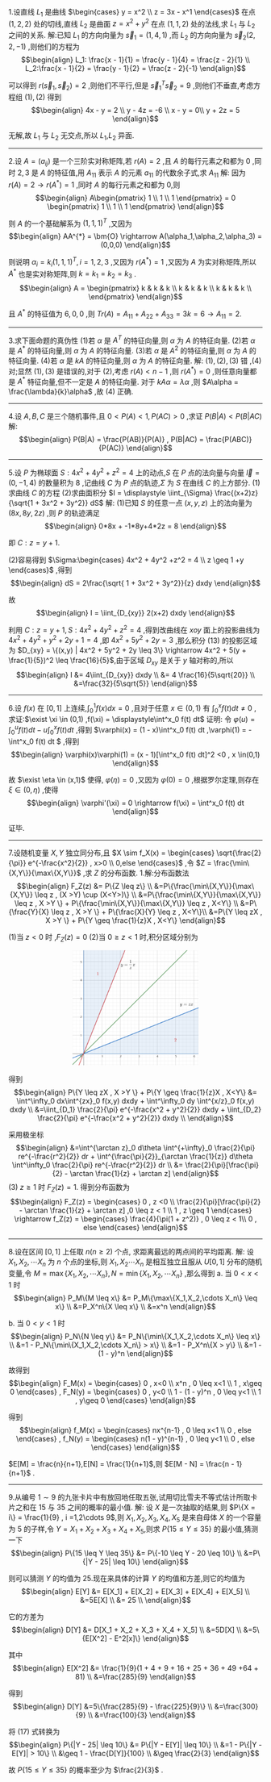 1.设直线 $L_1$ 是曲线 $\begin{cases}
    y = x^2 \\
    z = 3x - x^1
\end{cases}$ 在点 $(1,2,2)$ 处的切线,直线 $L_2$ 是曲面 $z = x^2 + y^2$ 在点 $(1,1,2)$ 处的法线,求 $L_1$ 与 $L_2$ 之间的关系.
解:已知 $L_1$ 的方向向量为 $\vec{s}_1 = (1,4,1)$ ,而 $L_2$ 的方向向量为 $\vec{s}_2(2,2,-1)$ ,则他们的方程为
$$\begin{align}
    L_1: \frac{x - 1}{1} = \frac{y - 1}{4} = \frac{z - 2}{1} \\
    L_2:\frac{x - 1}{2} = \frac{y - 1}{2} = \frac{z - 2}{-1}
\end{align}$$

可以得到 $r(\vec{s}_1,\vec{s}_2) = 2$ ,则他们不平行,但是 $\vec{s}_1^T\vec{s}_2 = 9$ ,则他们不垂直,考虑方程组 $(1),(2)$ 得到
$$\begin{align}
    4x - y = 2 \\
    y - 4z = -6 \\
    x - y = 0\\
    y + 2z = 5
\end{align}$$

无解,故 $L_1$ 与 $L_2$ 无交点,所以 $L_1$,$L_2$ 异面.


---
2.设 $A = (a_{ij})$ 是一个三阶实对称矩阵,若 $r(A) = 2$ ,且 $A$ 的每行元素之和都为 $0$ ,同时 $2,3$ 是 $A$ 的特征值,用 $A_{11}$ 表示 $A$ 的元素 $a_{11}$ 的代数余子式,求 $A_{11}$
解:
因为 $r(A) = 2 \rightarrow r(A^{*}) = 1$ ,同时 $A$ 的每行元素之和都为 $0$,则
$$\begin{align}
    A\begin{pmatrix}
        1 \\ 1 \\ 1
    \end{pmatrix} = 0 \begin{pmatrix}
        1 \\ 1 \\ 1
    \end{pmatrix}
\end{align}$$

则 $A$ 的一个基础解系为 $(1,1,1)^T$ ,又因为
$$\begin{align}
    AA^{*} = \bm{O} \rightarrow A(\alpha_1,\alpha_2,\alpha_3) = (0,0,0) 
\end{align}$$

则说明 $\alpha_i = k_i(1,1,1)^T , i=1,2,3$ ,又因为 $r(A^{*}) = 1$ ,又因为 $A$ 为实对称矩阵,所以 $A^{*}$ 也是实对称矩阵,则 $k = k_1 = k_2 = k_3$ .
$$\begin{align}
    A = \begin{pmatrix}
        k & k & k \\
        k & k & k \\
        k & k & k \\
    \end{pmatrix}
\end{align}$$ 

且 $A^{*}$ 的特征值为 $6,0,0$ ,则 $Tr(A) =A_{11} + A_{22} + A_{33} = 3k = 6  \rightarrow A_{11} = 2$.


---
3.求下面命题的真伪性
(1)若 $\alpha$ 是 $A^T$ 的特征向量,则 $\alpha$ 为 $A$ 的特征向量.
(2)若 $\alpha$ 是 $A^{*}$ 的特征向量,则 $\alpha$ 为 $A$ 的特征向量.
(3)若 $\alpha$ 是 $A^{2}$ 的特征向量,则 $\alpha$ 为 $A$ 的特征向量.
(4)若 $\alpha$ 是 $kA$ 的特征向量,则 $\alpha$ 为 $A$ 的特征向量.
解: $(1),(2),(3)$ 错 ,$(4)$ 对;显然 $(1),(3)$ 是错误的,对于 $(2)$,考虑 $r(A) < n  - 1$ ,则 $r(A^{*}) = 0$ ,则任意向量都是 $A^{*}$ 特征向量,但不一定是 $A$ 的特征向量.
对于 $kA\alpha = \lambda \alpha$ ,则 $A\alpha = \frac{\lambda}{k}\alpha$ ,故 $(4)$ 正确.



---
4.设 $A,B,C$ 是三个随机事件,且 $0<P(A)<1,P(AC)>0$ ,求证 $P(B|A) <P(B|AC)$
解:
$$\begin{align}
    P(B|A) = \frac{P(AB)}{P(A)} , P(B|AC) = \frac{P(ABC)}{P(AC)}
\end{align}$$









---
5.设 $P$ 为椭球面 $S:4x^2 + 4y^2 +z^2 = 4$ 上的动点,$S$ 在 $P$ 点的法向量与向量 $\vec{l} = (0,-1,4)$ 的数量积为 $8$ ,记曲线 $C$ 为 $P$ 点的轨迹,$\Sigma$ 为 $S$ 在曲线 $C$ 的上方部分.
(1)求曲线 $C$ 的方程
(2)求曲面积分 $I = \displaystyle \iint_{\Sigma} \frac{(x+2)z}{\sqrt{1 + 3x^2 + 3y^2}} dS$
解:
(1)已知 $S$ 的任意一点 $(x,y,z)$ 上的法向量为 $(8x,8y,2z)$ ,则 $P$ 的轨迹满足
$$\begin{align}
     0*8x + -1*8y+4*2z =  8 
\end{align}$$

即 $C:z = y + 1$.

(2)容易得到 $\Sigma:\begin{cases}
    4x^2 + 4y^2 +z^2 = 4 \\
    z \geq 1 +y
\end{cases}$ ,得到
$$\begin{align}
    dS = 2\frac{\sqrt{ 1 + 3x^2 + 3y^2}}{z} dxdy
\end{align}$$

故
$$\begin{align}
    I = \iint_{D_{xy}} 2(x+2) dxdy
\end{align}$$


利用 $C:z = y + 1 , S:4x^2 + 4y^2 +z^2 = 4$ ,得到改曲线在 $xoy$ 面上的投影曲线为 $4x^2 + 4y^2 + y^2 + 2y + 1 = 4$ ,即 $4x^2 + 5y^2 + 2y = 3$ ,那么积分 $(13)$ 的投影区域为 $D_{xy} = \{(x,y) | 4x^2 + 5y^2 + 2y \leq 3\} \rightarrow 4x^2 + 5(y + \frac{1}{5})^2 \leq \frac{16}{5}$,由于区域 $D_{xy}$ 是关于 $y$ 轴对称的,所以
$$\begin{align}
    I &= 4\iint_{D_{xy}} dxdy \\
    &= 4 \frac{16}{5\sqrt{20}} \\
    &=\frac{32}{5\sqrt{5}}
\end{align}$$

---
6.设 $f(x)$ 在 $[0,1]$ 上连续,$\int^1_0 f(x) dx = 0$ ,且对于任意 $x \in(0,1)$ 有 $\displaystyle\int^x_0 f(t) dt \not ={0}$ ,求证:$\exist \xi \in (0,1) ,f(\xi) = \displaystyle\int^x_0 f(t) dt$
证明:
令 $\varphi(u) = \displaystyle \int^u_0 f(t) dt - u \int^x_0 f(t) dt$ ,得到 $\varphi(x) = (1 - x)\int^x_0 f(t) dt ,\varphi(1) =  - \int^x_0 f(t) dt $ ,得到
$$\begin{align}
  \varphi(x)\varphi(1) =   (x - 1)[\int^x_0 f(t) dt]^2 <0 , x \in(0,1)
\end{align}$$

故 $\exist \eta \in (x,1)$ 使得, $\varphi (\eta) = 0$ ,又因为 $\varphi(0) = 0$ ,根据罗尔定理,则存在 $\xi \in(0,\eta)$ ,使得
$$\begin{align}
    \varphi'(\xi) = 0 \rightarrow f(\xi) = \int^x_0 f(t) dt
\end{align}$$

证毕.

---
7.设随机变量 $X,Y$ 独立同分布,且 $X \sim f_X(x) = \begin{cases}
    \sqrt{\frac{2}{\pi}} e^{-\frac{x^2}{2}} , x>0 \\
    0,else
\end{cases}$ ,令 $Z = \frac{\min\{X,Y\}}{\max\{X,Y\}}$ ,求 $Z$ 的分布函数.
1.解:分布函数法
$$\begin{align}
    F_Z(z) &=  P\{Z \leq z\} \\
    &=P\{\frac{\min\{X,Y\}}{\max\{X,Y\}} \leq z , (X >Y) \cup (X<Y>)\} \\
    &=P\{\frac{\min\{X,Y\}}{\max\{X,Y\}} \leq z , X >Y \} + P\{\frac{\min\{X,Y\}}{\max\{X,Y\}} \leq z ,  X<Y\} \\ 
    &=P\{\frac{Y}{X} \leq z , X >Y \} + P\{\frac{X}{Y} \leq z ,  X<Y\}\\
    &=P\{Y \leq zX , X >Y \} + P\{Y \geq \frac{1}{z}X ,  X<Y\}
\end{align}$$

(1)当 $z<0$ 时 ,$F_Z(z) = 0$
(2)当 $0 \geq z<1$ 时,积分区域分别为
<center>
<img src="../image/3.png" width = 250>
</center>

得到
$$\begin{align}
    P\{Y \leq zX , X >Y \} + P\{Y \geq \frac{1}{z}X ,  X<Y\} &= \int^\infty_0 dx\int^{zx}_0 f(x,y) dxdy + \int^\infty_0 dy \int^{x/z}_0 f(x,y) dxdy  \\
    &=\iint_{D_1} \frac{2}{\pi} e^{-\frac{x^2 + y^2}{2}} dxdy + \iint_{D_2} \frac{2}{\pi} e^{-\frac{x^2 + y^2}{2}} dxdy \\
\end{align}$$

采用极坐标
$$\begin{align}
    &=\int^{\arctan z}_0 d\theta \int^{+\infty}_0 \frac{2}{\pi} re^{-\frac{r^2}{2}} dr + \int^{\frac{\pi}{2}}_{\arctan \frac{1}{z}} d\theta \int^\infty_0 \frac{2}{\pi} re^{-\frac{r^2}{2}} dr \\
    &= \frac{2}{\pi}[\frac{\pi}{2} - \arctan \frac{1}{z} + \arctan z]
\end{align}$$
(3) $z \geq 1$ 时 $F_Z(z) = 1$.
得到分布函数为
$$\begin{align}
    F_Z(z) = \begin{cases}
        0 , z <0  \\
        \frac{2}{\pi}[\frac{\pi}{2} - \arctan \frac{1}{z} + \arctan z] ,0 \leq z < 1 \\
        1 , z \geq 1 
    \end{cases} \rightarrow f_Z(z) = \begin{cases}
        \frac{4}{\pi(1 + z^2)} , 0 \leq z < 1\\
        0 , else
    \end{cases}
\end{align}$$



---
8.设在区间 $[0,1]$ 上任取 $n(n \geq 2)$ 个点, 求距离最远的两点间的平均距离.
解:
设 $X_1,X_2,\cdots X_n$ 为 $n$ 个点的坐标,则 $X_1,X_2\cdots X_n$ 是相互独立且服从 $U[0,1]$ 分布的随机变量,令 $M = \max\{X_1,X_2,\cdots X_n\} , N = \min\{X_1,X_2,\cdots X_n\}$ ,那么得到
a. 当 $0<x<1$ 时
$$\begin{align}
    P_M\{M \leq x\} &= P_M\{\max\{X_1,X_2,\cdots X_n\} \leq x\} \\
    &=P_X^n\{X \leq x\} \\
    &=x^n
\end{align}$$
 
b. 当 $0<y<1$ 时
$$\begin{align}
    P_N\{N \leq y\} &= P_N\{\min\{X_1,X_2,\cdots X_n\} \leq x\} \\
    &=1 - P_N\{\min\{X_1,X_2,\cdots X_n\} > x\} \\
    &=1 - P_X^n\{X > y\} \\
    &=1 - (1 - y)^n
\end{align}$$

故得到
$$\begin{align}
    F_M(x) = \begin{cases}
        0 , x<0 \\
        x^n , 0 \leq x<1 \\
        1 , x\geq 0
    \end{cases} , F_N(y) = \begin{cases}
        0 , y<0 \\
        1 - (1 - y)^n , 0 \leq y<1 \\
        1 , y\geq 0
    \end{cases}
\end{align}$$

得到
$$\begin{align}
    f_M(x) = \begin{cases}
        nx^{n-1} , 0 \leq x<1 \\
        0 , else
    \end{cases} , f_N(y) = \begin{cases}
        n(1 - y)^{n-1} , 0 \leq y<1 \\
        0 , else
    \end{cases}
\end{align}$$

$E[M] = \frac{n}{n+1},E[N] = \frac{1}{n+1}$,则 $E[M - N] = \frac{n - 1}{n+1}$ .


---
9.从编号 $1 \sim 9$ 的九张卡片中有放回地任取五张,试用切比雪夫不等式估计所取卡片之和在 $15$ 与 $35$ 之间的概率的最小值.
解:
设 $X$ 是一次抽取的结果,则 $P\{X = i\} = \frac{1}{9} , i =1,2\cdots 9$,则 $X_1,X_2,X_3,X_4,X_5$ 是来自母体 $X$ 的一个容量为 $5$ 的子样,令 $Y = X_1 + X_2 + X_3 + X_4 + X_5$,则求 $P\{15 \leq Y \leq 35 \}$ 的最小值,猜测一下
$$\begin{align}
    P\{15 \leq Y \leq 35\} &= P\{-10 \leq Y - 20 \leq 10\} \\
    &=P\{|Y - 25| \leq 10\}
\end{align}$$

则可以猜测 $Y$ 的均值为 $25$.现在来具体的计算 $Y$ 的均值和方差,则它的均值为
$$\begin{align}
    E[Y] &= E[X_1] + E[X_2] + E[X_3] + E[X_4] + E[X_5] \\
        &=5E[X] \\
        &= 25 \\
\end{align}$$

它的方差为
$$\begin{align}
    D[Y] &= D[X_1 + X_2 + X_3 + X_4 + X_5] \\
    &=5D[X] \\
    &=5\{E[X^2] - E^2[x]\} 
\end{align}$$

其中
$$\begin{align}
    E[X^2] &= \frac{1}{9}(1 + 4 + 9 + 16 + 25 + 36 + 49 +64 + 81) \\
    &=\frac{285}{9} 
\end{align}$$

得到
$$\begin{align}
    D[Y] &=5\{\frac{285}{9} - \frac{225}{9}\} \\
    &=\frac{300}{9} \\
    &=\frac{100}{3}
\end{align}$$

将 $(17)$ 式转换为
$$\begin{align}
    P\{|Y - 25| \leq 10\} &= P\{|Y - E[Y]| \leq 10\} \\
    &=1 - P\{|Y - E[Y]| > 10\} \\
    &\geq 1 - \frac{D[Y]}{100} \\
    &\geq \frac{2}{3} 
\end{align}$$

故 $P\{15 \leq Y \leq 35\}$ 的概率至少为 $\frac{2}{3}$ .